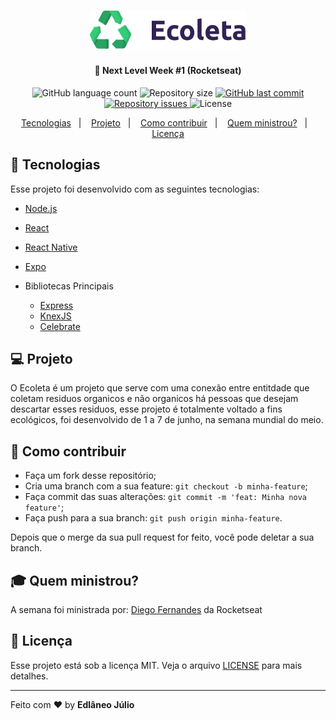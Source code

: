 <h1 align="center">
    <img alt="Be the hero" title="#delicinha" src=".github/logo.svg" width="250px" />
</h1>

<h4 align="center">
  🚀 Next Level Week #1 (Rocketseat)
</h4>
<p align="center">
  <img alt="GitHub language count" src="https://img.shields.io/github/languages/count/EdlanioJ/nlw-01">

  <img alt="Repository size" src="https://img.shields.io/github/repo-size/EdlanioJ/nlw-01">
  
  <a href="https://github.com/Rocketseat/semana-omnistack-10/commits/master">
    <img alt="GitHub last commit" src="https://img.shields.io/github/last-commit/EdlanioJ/nlw-01">
  </a>

  <a href="https://github.com/Rocketseat/semana-omnistack-10/issues">
    <img alt="Repository issues" src="https://img.shields.io/github/issues/EdlanioJ/nlw-01">
  </a>

  <img alt="License" src="https://img.shields.io/badge/license-MIT-brightgreen">
</p>

<p align="center">
  <a href="#rocket-tecnologias">Tecnologias</a>&nbsp;&nbsp;&nbsp;|&nbsp;&nbsp;&nbsp;
  <a href="#-projeto">Projeto</a>&nbsp;&nbsp;&nbsp;|&nbsp;&nbsp;&nbsp;
  <a href="#-como-contribuir">Como contribuir</a>&nbsp;&nbsp;&nbsp;|&nbsp;&nbsp;&nbsp;
  <a href="#mortar_board-quem-ministrou">Quem ministrou?</a>&nbsp;&nbsp;&nbsp;|&nbsp;&nbsp;&nbsp;
  <a href="#memo-licença">Licença</a>
</p>

## :rocket: Tecnologias

Esse projeto foi desenvolvido com as seguintes tecnologias:

- [Node.js](https://nodejs.org/en/)
- [React](https://reactjs.org)
- [React Native](https://facebook.github.io/react-native/)
- [Expo](https://expo.io/)

- Bibliotecas Principais
  - [Express](https://expressjs.com/)
  - [KnexJS](http://knexjs.org/)
  - [Celebrate](https://github.com/arb/celebrate)

## 💻 Projeto

O Ecoleta é um projeto que serve com uma conexão entre entitdade que coletam residuos organicos e não organicos há pessoas que desejam descartar esses residuos, esse projeto é totalmente voltado a fins ecológicos, foi desenvolvido de 1 a 7 de junho, na semana mundial do meio.

## 🤔 Como contribuir

- Faça um fork desse repositório;
- Cria uma branch com a sua feature: `git checkout -b minha-feature`;
- Faça commit das suas alterações: `git commit -m 'feat: Minha nova feature'`;
- Faça push para a sua branch: `git push origin minha-feature`.

Depois que o merge da sua pull request for feito, você pode deletar a sua branch.

## :mortar_board: Quem ministrou?

A semana foi ministrada por: [Diego Fernandes](https://github.com/diego3g) da Rocketseat

## :memo: Licença

Esse projeto está sob a licença MIT. Veja o arquivo [LICENSE](LICENSE.md) para mais detalhes.

---

Feito com ♥ by **Edlâneo Júlio**